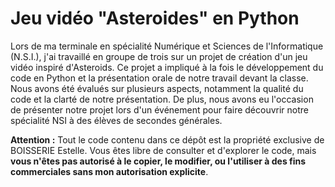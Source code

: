 # Jeu vidéo "Asteroides" en Python
Lors de ma terminale en spécialité Numérique et Sciences de l'Informatique (N.S.I.), j'ai travaillé en groupe de trois sur un projet de création d'un jeu vidéo inspiré d'Asteroids. Ce projet a impliqué à la fois le développement du code en Python et la présentation orale de notre travail devant la classe.
Nous avons été évalués sur plusieurs aspects, notamment la qualité du code et la clarté de notre présentation. De plus, nous avons eu l'occasion de présenter notre projet lors d'un événement pour faire découvrir notre spécialité NSI à des élèves de secondes générales.


**Attention :** Tout le code contenu dans ce dépôt est la propriété exclusive de BOISSERIE Estelle. Vous êtes libre de consulter et d'explorer le code, mais **vous n'êtes pas autorisé à le copier, le modifier, ou l'utiliser à des fins commerciales sans mon autorisation explicite**.
